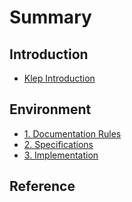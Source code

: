# Summary

## Introduction

* [Klep Introduction](README.md)

## Environment

* [1. Documentation Rules](environment/documentation-rules.md)
* [2. Specifications](environment/specifications.md)
* [3. Implementation](environment/implementation.md)

## Reference

